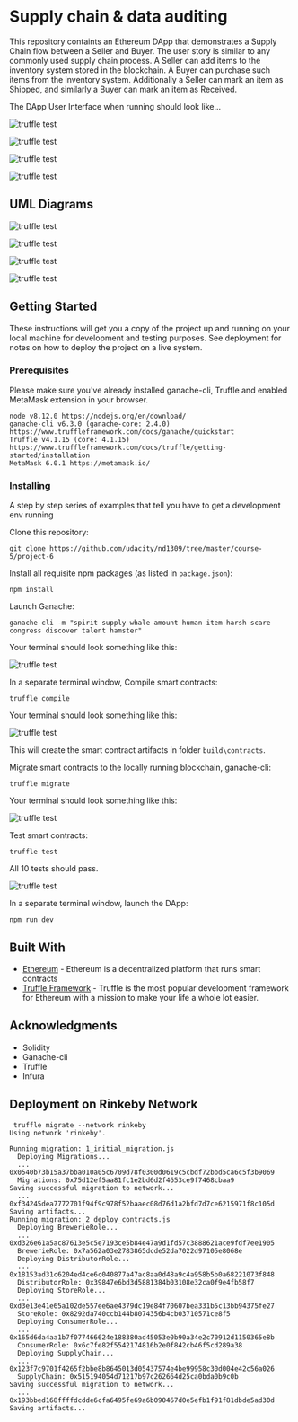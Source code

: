 # Supply chain & data auditing

This repository containts an Ethereum DApp that demonstrates a Supply Chain flow between a Seller and Buyer. The user story is similar to any commonly used supply chain process. A Seller can add items to the inventory system stored in the blockchain. A Buyer can purchase such items from the inventory system. Additionally a Seller can mark an item as Shipped, and similarly a Buyer can mark an item as Received.

The DApp User Interface when running should look like...

![truffle test](images/ftc_product_overview.png)

![truffle test](images/ftc_farm_details.png)

![truffle test](images/ftc_product_details.png)

![truffle test](images/ftc_transaction_history.png)



## UML Diagrams
![truffle test](uml/ActivityDiagram.png)

![truffle test](uml/ClassDiagram.png)

![truffle test](uml/SequenceDiagram.png)

![truffle test](uml/StateDiagram.png)

## Getting Started

These instructions will get you a copy of the project up and running on your local machine for development and testing purposes. See deployment for notes on how to deploy the project on a live system.

### Prerequisites

Please make sure you've already installed ganache-cli, Truffle and enabled MetaMask extension in your browser.

```
node v8.12.0 https://nodejs.org/en/download/
ganache-cli v6.3.0 (ganache-core: 2.4.0) https://www.truffleframework.com/docs/ganache/quickstart
Truffle v4.1.15 (core: 4.1.15) https://www.truffleframework.com/docs/truffle/getting-started/installation
MetaMask 6.0.1 https://metamask.io/
```

### Installing

A step by step series of examples that tell you have to get a development env running

Clone this repository:

```
git clone https://github.com/udacity/nd1309/tree/master/course-5/project-6
```

Install all requisite npm packages (as listed in ```package.json```):

```
npm install
```

Launch Ganache:

```
ganache-cli -m "spirit supply whale amount human item harsh scare congress discover talent hamster"
```

Your terminal should look something like this:

![truffle test](images/ganache-cli.png)

In a separate terminal window, Compile smart contracts:

```
truffle compile
```

Your terminal should look something like this:

![truffle test](images/truffle_compile.png)

This will create the smart contract artifacts in folder ```build\contracts```.

Migrate smart contracts to the locally running blockchain, ganache-cli:

```
truffle migrate
```

Your terminal should look something like this:

![truffle test](images/truffle_migrate.png)

Test smart contracts:

```
truffle test
```

All 10 tests should pass.

![truffle test](images/truffle_test.png)

In a separate terminal window, launch the DApp:

```
npm run dev
```

## Built With

* [Ethereum](https://www.ethereum.org/) - Ethereum is a decentralized platform that runs smart contracts
* [Truffle Framework](http://truffleframework.com/) - Truffle is the most popular development framework for Ethereum with a mission to make your life a whole lot easier.


## Acknowledgments

* Solidity
* Ganache-cli
* Truffle
* Infura


## Deployment on Rinkeby Network

```
 truffle migrate --network rinkeby
Using network 'rinkeby'.

Running migration: 1_initial_migration.js
  Deploying Migrations...
  ... 0x0540b73b15a37bba010a05c6709d78f0300d0619c5cbdf72bbd5ca6c5f3b9069
  Migrations: 0x75d12ef5aa81fc1e2bd6d2f4653ce9f7468cbaa9
Saving successful migration to network...
  ... 0xf34245dea7772701f94f9c978f52baaec08d76d1a2bfd7d7ce6215971f8c105d
Saving artifacts...
Running migration: 2_deploy_contracts.js
  Deploying BrewerieRole...
  ... 0xd326e61a5ac87613e5c5e7193ce5b84e47a9d1fd57c3888621ace9fdf7ee1905
  BrewerieRole: 0x7a562a03e2783865dcde52da7022d97105e8068e
  Deploying DistributorRole...
  ... 0x18153ad31c6204ed4ce6c040877a47ac8aa0d48a9c4a958b5b0a68221073f848
  DistributorRole: 0x39847e6bd3d5881384b03108e32ca0f9e4fb58f7
  Deploying StoreRole...
  ... 0xd3e13e41e65a102de557ee6ae4379dc19e84f70607bea331b5c13bb94375fe27
  StoreRole: 0x8292da740ccb144b8074356b4cb03710571ce8f5
  Deploying ConsumerRole...
  ... 0x165d6da4aa1b7f077466624e188380ad45053e0b90a34e2c70912d1150365e8b
  ConsumerRole: 0x6c7fe82f5542174816b2e0f842cb46f5cd289a38
  Deploying SupplyChain...
  ... 0x123f7c9701f4265f2bbe8b8645013d05437574e4be99958c30d004e42c56a026
  SupplyChain: 0x515194054d71217b97c262664d25ca0bda0b9c0b
Saving successful migration to network...
  ... 0x193bbed168ffffdcdde6cfa6495fe69a6b090467d0e5efb1f91f81dbde5ad30d
Saving artifacts...
```